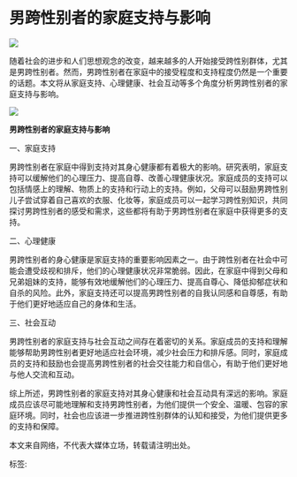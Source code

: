 # 男跨性别者的家庭支持与影响

![](/d/file/p/2023/11-22/15c72d6aca27be202510d342170bd9ae.png)

随着社会的进步和人们思想观念的改变，越来越多的人开始接受跨性别群体，尤其是男跨性别者。然而，男跨性别者在家庭中的接受程度和支持程度仍然是一个重要的话题。本文将从家庭支持、心理健康、社会互动等多个角度分析男跨性别者的家庭支持与影响。

![](/d/file/p/2024/03-15/09484c10564bf89adb2d0ffc6f3b8699.jpg)

**男跨性别者的家庭支持与影响**

一、家庭支持

男跨性别者在家庭中得到支持对其身心健康都有着极大的影响。研究表明，家庭支持可以缓解他们的心理压力、提高自尊、改善心理健康状况。家庭成员的支持可以包括情感上的理解、物质上的支持和行动上的支持。例如，父母可以鼓励男跨性别儿子尝试穿着自己喜欢的衣服、化妆等，家庭成员可以一起学习跨性别知识，共同探讨男跨性别者的感受和需求，这些都将有助于男跨性别者在家庭中获得更多的支持。

二、心理健康

男跨性别者的身心健康是家庭支持的重要影响因素之一。由于跨性别者在社会中可能会遭受歧视和排斥，他们的心理健康状况非常脆弱。因此，在家庭中得到父母和兄弟姐妹的支持，能够有效地缓解他们的心理压力、提高自尊心、降低抑郁症状和自杀的风险。此外，家庭支持还可以提高男跨性别者的自我认同感和自尊感，有助于他们更好地适应自己的身体和生活。

三、社会互动

男跨性别者的家庭支持与社会互动之间存在着密切的关系。家庭成员的支持和理解能够帮助男跨性别者更好地适应社会环境，减少社会压力和排斥感。同时，家庭成员的支持和鼓励也会提高男跨性别者的社会交往能力和自信心，有助于他们更好地与他人交流和互动。

综上所述，男跨性别者的家庭支持对其身心健康和社会互动具有深远的影响。家庭成员应该尽可能地理解和支持男跨性别者，为他们提供一个安全、温暖、包容的家庭环境。同时，社会也应该进一步推进跨性别群体的认知和接受，为他们提供更多的支持和保障。

本文来自网络，不代表大媒体立场，转载请注明出处。

标签:
